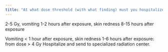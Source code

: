 ```yaml
---
title: "At what dose threshold (with what finding) must you hospitalize a patient?"
---
```

2-5 Gy, vomiting 1-2 hours after exposure, skin redness 8-15 hours after exposure

Vomiting &lt; 1 hour after exposure, skin redness 1-6 hours after exposure: from dose &gt; 4 Gy
Hospitalize and send to specialized radiation center.

